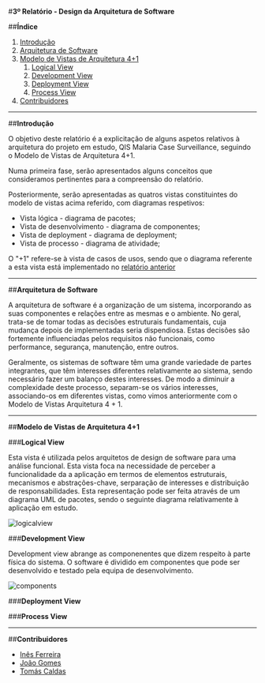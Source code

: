 #**3º Relatório - Design da Arquitetura de Software**

##**Índice**

1. [Introdução](#intro)
2. [Arquitetura de Software](#arch)
3. [Modelo de Vistas de Arquitetura 4+1](#fourplusone)
    1. [Logical View](#logical)
    2. [Development View](#development)
    3. [Deployment View](#deployment)
    4. [Process View](#process)
4. [Contribuidores](#contributors)

***
##**Introdução** <a name ="intro"></a>

O objetivo deste relatório é a explicitação de alguns aspetos relativos à arquitetura do projeto em estudo, QIS Malaria Case Surveillance, seguindo o Modelo de Vistas de Arquitetura 4+1. 

Numa primeira fase, serão apresentados alguns conceitos que consideramos pertinentes para a compreensão do relatório.           

Posteriormente, serão apresentadas as quatros vistas constituintes do modelo de vistas acima referido, com diagramas respetivos:
   
   - Vista lógica - diagrama de pacotes;
   - Vista de desenvolvimento - diagrama de componentes;
   - Vista de deployment - diagrama de deployment;
   - Vista de processo - diagrama de atividade;

O "+1" refere-se à vista de casos de usos, sendo que o diagrama referente a esta vista está implementado no [relatório anterior](https://github.com/tomasvcaldas/FEUP-ESOF-MALARIASURV/blob/master/ESOF-docs/Project%20Requirements.md#usecases)



****
##**Arquitetura de Software** <a name ="arch"></a>

A arquitetura de software é a organização de um sistema, incorporando as suas componentes e relações entre as mesmas e o ambiente. No geral, trata-se de tomar todas as decisões estruturais fundamentais, cuja mudança depois de implementadas seria dispendiosa.
Estas decisões são fortemente influenciadas pelos requisitos não funcionais, como performance, segurança, manutenção, entre outros.

Geralmente, os sistemas de software têm uma grande variedade de partes integrantes, que têm interesses diferentes relativamente ao sistema, sendo necessário fazer um balanço destes interesses. De modo a diminuir a complexidade deste processo, separam-se os vários interesses, associando-os em diferentes vistas, como vimos anteriormente com o Modelo de Vistas Arquitetura 4 + 1.




****
##**Modelo de Vistas de Arquitetura 4+1** <a name ="fourplusone"></a>




###**Logical View** <a name="logical"></a>

Esta vista é utilizada pelos arquitetos de design de software para uma análise funcional. Esta vista foca na necessidade de perceber a funcionalidade da a aplicação em termos de elementos estruturais, mecanismos e abstrações-chave, serparação de interesses e distribuição de responsabilidades.
Esta representação pode ser feita através de um diagrama UML de pacotes, sendo o seguinte diagrama relativamente à aplicação em estudo.

![logicalview](https://github.com/tomasvcaldas/FEUP-ESOF-MALARIASURV/blob/master/ESOF-docs/Images/logicalView.png?raw=true)



###**Development View** <a name="development"></a>

Development view abrange as componenentes que dizem respeito à parte física do sistema. O software é dividido em componentes que pode ser desenvolvido e testado pela equipa de desenvolvimento.

![components](https://github.com/tomasvcaldas/FEUP-ESOF-MALARIASURV/blob/master/ESOF-docs/Images/ComponentView.png?raw=true)


###**Deployment View** <a name="deployment"></a>




###**Process View** <a name="process"></a>





****
##**Contribuidores**<a name="contributors"></a>

* [Inês Ferreira](https://github.com/inesferreira7)
* [João Gomes](https://github.com/joaogomes04)
* [Tomás Caldas](https://github.com/tomasvcaldas)
